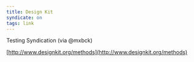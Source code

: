 ```yaml
---
title: Design Kit
syndicate: on
tags: link
---
```


Testing Syndication (via @mxbck)

[http://www.designkit.org/methods](http://www.designkit.org/methods)